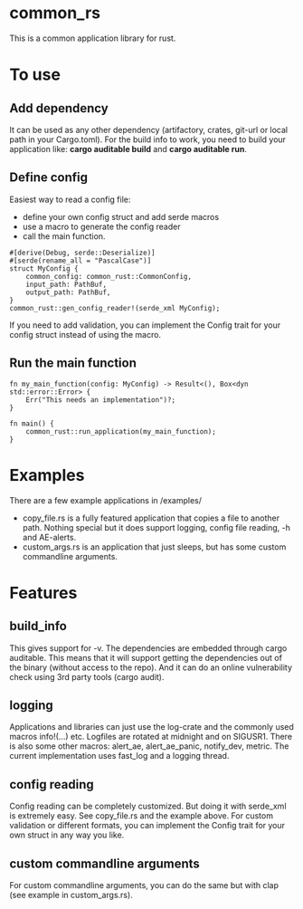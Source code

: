 # common_rs

This is a common application library for rust.

# To use
## Add dependency
It can be used as any other dependency (artifactory, crates, git-url or local path in your Cargo.toml).
For the build info to work, you need to build your application like:
    __cargo auditable build__ and
    __cargo auditable run__.

## Define config
Easiest way to read a config file:
 - define your own config struct and add serde macros
 - use a macro to generate the config reader
 - call the main function.

```
#[derive(Debug, serde::Deserialize)]
#[serde(rename_all = "PascalCase")]
struct MyConfig {
    common_config: common_rust::CommonConfig,
    input_path: PathBuf,
    output_path: PathBuf,
}
common_rust::gen_config_reader!(serde_xml MyConfig);
```
If you need to add validation, you can implement the Config trait for your config struct instead of using the macro.

## Run the main function
```
fn my_main_function(config: MyConfig) -> Result<(), Box<dyn std::error::Error> {
    Err("This needs an implementation")?;
}

fn main() {
    common_rust::run_application(my_main_function);
}
```

# Examples
There are a few example applications in /examples/
- copy_file.rs is a fully featured application that copies a file to another path. Nothing special but it does support logging, config file reading, -h and AE-alerts.
- custom_args.rs is an application that just sleeps, but has some custom commandline arguments.

# Features

## build_info
This gives support for -v. The dependencies are embedded through cargo auditable. This means that it will support getting the dependencies out of the binary (without access to the repo). And it can do an online vulnerability check using 3rd party tools (cargo audit).

## logging
Applications and libraries can just use the log-crate and the commonly used macros info!(...) etc. Logfiles are rotated at midnight and on SIGUSR1.
There is also some other macros: alert_ae, alert_ae_panic, notify_dev, metric.
The current implementation uses fast_log and a logging thread.

## config reading
Config reading can be completely customized. But doing it with serde_xml is extremely easy. See copy_file.rs and the example above. For custom validation or different formats, you can implement the Config trait for your own struct in any way you like.

## custom commandline arguments
For custom commandline arguments, you can do the same but with clap (see example in custom_args.rs).